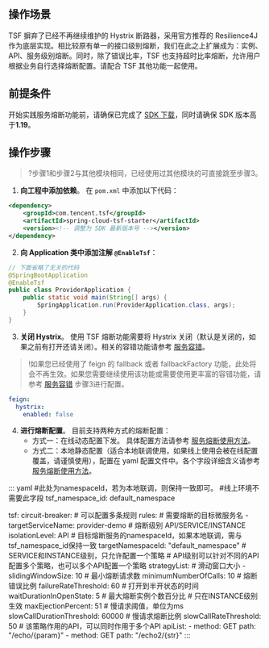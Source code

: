 ## 操作场景
TSF 摒弃了已经不再继续维护的 Hystrix 断路器，采用官方推荐的 Resilience4J 作为底层实现。相比较原有单一的接口级别熔断，我们在此之上扩展成为：实例、API、服务级别熔断。同时，除了错误比率，TSF 也支持超时比率熔断，允许用户根据业务自行选择熔断配置。请配合 TSF 其他功能一起使用。

## 前提条件
开始实践服务熔断功能前，请确保已完成了 [SDK 下载](https://cloud.tencent.com/document/product/649/20231)，同时请确保 SDK 版本高于**1.19**。

## 操作步骤
>?步骤1和步骤2与其他模块相同，已经使用过其他模块的可直接跳至步骤3。

1. **向工程中添加依赖**。
在 `pom.xml` 中添加以下代码：
```xml
<dependency>
    <groupId>com.tencent.tsf</groupId>
    <artifactId>spring-cloud-tsf-starter</artifactId>
    <version><!-- 调整为 SDK 最新版本号 --></version> 
</dependency>
```
2. **向 Application 类中添加注解 `@EnableTsf`**：
```java
// 下面省略了无关的代码
@SpringBootApplication
@EnableTsf
public class ProviderApplication {
    public static void main(String[] args) {
        SpringApplication.run(ProviderApplication.class, args);
    }
}
```
3. **关闭 Hystrix**。
使用 TSF 熔断功能需要将 Hystrix 关闭（默认是关闭的，如果之前有打开还请关闭）。相关的容错功能请参考 [服务容错](https://cloud.tencent.com/document/product/649/40582)。

>!如果您已经使用了 feign 的 fallback 或者 fallbackFactory 功能，此处将会不再生效。如果您需要继续使用该功能或需要使用更丰富的容错功能，请参考 [服务容错](https://cloud.tencent.com/document/product/649/40582) 步骤3进行配置。

```yaml
feign:
  hystrix:
    enabled: false
```
4. **进行熔断配置**。
目前支持两种方式的熔断配置：
	- 方式一：在线动态配置下发。	具体配置方法请参考 [服务熔断使用方法](https://cloud.tencent.com/document/product/649/40580)。
	- 方式二：本地静态配置（适合本地联调使用，如果线上使用会被在线配置覆盖，请谨慎使用），配置在 yaml 配置文件中。各个字段详细含义请参考 [服务熔断使用方法](https://cloud.tencent.com/document/product/649/40580)。
<dx-codeblock>
:::  yaml
#此处为namespaceId，若为本地联调，则保持一致即可。
#线上环境不需要此字段
tsf_namespace_id: default_namespace

tsf:
  circuit-breaker:
    # 可以配置多条规则 
    rules:
      # 需要熔断的目标微服务名
      - targetServiceName: provider-demo
        # 熔断级别 API/SERVICE/INSTANCE
        isolationLevel: API
        # 目标熔断服务的namespaceId，如果本地联调，需与tsf_namespace_id保持一致
        targetNamespaceId: "default_namespace"
        # SERVICE和INSTANCE级别，只允许配置一个策略
        # API级别可以针对不同的API配置多个策略，也可以多个API配置一个策略
        strategyList:
            # 滑动窗口大小
          - slidingWindowSize: 10
            # 最小熔断请求数
            minimumNumberOfCalls: 10
            # 熔断错误比例
            failureRateThreshold: 60
            # 打开到半开状态的时间
            waitDurationInOpenState: 5
            # 最大熔断实例个数百分比
            # 只在INSTANCE级别生效
            maxEjectionPercent: 51
            # 慢请求阈值，单位为ms
            slowCallDurationThreshold: 60000
            # 慢请求熔断比例
            slowCallRateThreshold: 50
            # 该策略作用的API，可以同时作用于多个API
            apiList:
              - method: GET
                path: "/echo/{param}"
              - method: GET
                path: "/echo2/{str}"
:::
</dx-codeblock>





